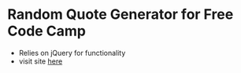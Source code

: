 # Random Quote Generator for Free Code Camp
* Relies on jQuery for functionality
* visit site [here](http://danstrong.tech/freeCodeCamp-random-quote-generator/) 
